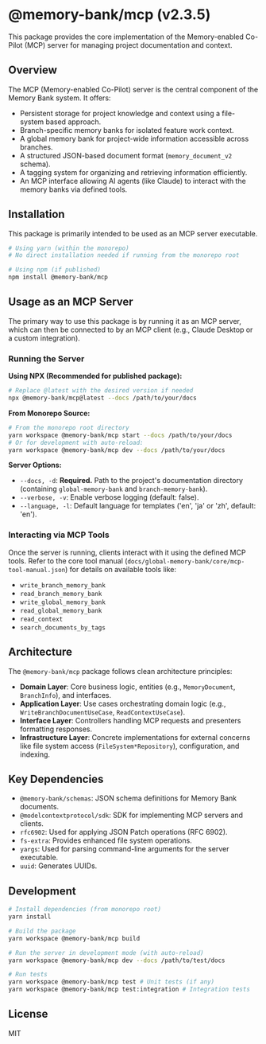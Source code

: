 # @memory-bank/mcp (v2.3.5)

This package provides the core implementation of the Memory-enabled Co-Pilot (MCP) server for managing project documentation and context.

## Overview

The MCP (Memory-enabled Co-Pilot) server is the central component of the Memory Bank system. It offers:

- Persistent storage for project knowledge and context using a file-system based approach.
- Branch-specific memory banks for isolated feature work context.
- A global memory bank for project-wide information accessible across branches.
- A structured JSON-based document format (`memory_document_v2` schema).
- A tagging system for organizing and retrieving information efficiently.
- An MCP interface allowing AI agents (like Claude) to interact with the memory banks via defined tools.

## Installation

This package is primarily intended to be used as an MCP server executable.

```bash
# Using yarn (within the monorepo)
# No direct installation needed if running from the monorepo root

# Using npm (if published)
npm install @memory-bank/mcp
```

## Usage as an MCP Server

The primary way to use this package is by running it as an MCP server, which can then be connected to by an MCP client (e.g., Claude Desktop or a custom integration).

### Running the Server

**Using NPX (Recommended for published package):**

```bash
# Replace @latest with the desired version if needed
npx @memory-bank/mcp@latest --docs /path/to/your/docs
```

**From Monorepo Source:**

```bash
# From the monorepo root directory
yarn workspace @memory-bank/mcp start --docs /path/to/your/docs
# Or for development with auto-reload:
yarn workspace @memory-bank/mcp dev --docs /path/to/your/docs
```

**Server Options:**

- `--docs, -d`: **Required.** Path to the project's documentation directory (containing `global-memory-bank` and `branch-memory-bank`).
- `--verbose, -v`: Enable verbose logging (default: false).
- `--language, -l`: Default language for templates ('en', 'ja' or 'zh', default: 'en').

### Interacting via MCP Tools

Once the server is running, clients interact with it using the defined MCP tools. Refer to the core tool manual (`docs/global-memory-bank/core/mcp-tool-manual.json`) for details on available tools like:

- `write_branch_memory_bank`
- `read_branch_memory_bank`
- `write_global_memory_bank`
- `read_global_memory_bank`
- `read_context`
- `search_documents_by_tags`

## Architecture

The `@memory-bank/mcp` package follows clean architecture principles:

- **Domain Layer**: Core business logic, entities (e.g., `MemoryDocument`, `BranchInfo`), and interfaces.
- **Application Layer**: Use cases orchestrating domain logic (e.g., `WriteBranchDocumentUseCase`, `ReadContextUseCase`).
- **Interface Layer**: Controllers handling MCP requests and presenters formatting responses.
- **Infrastructure Layer**: Concrete implementations for external concerns like file system access (`FileSystem*Repository`), configuration, and indexing.

## Key Dependencies

- `@memory-bank/schemas`: JSON schema definitions for Memory Bank documents.
- `@modelcontextprotocol/sdk`: SDK for implementing MCP servers and clients.
- `rfc6902`: Used for applying JSON Patch operations (RFC 6902).
- `fs-extra`: Provides enhanced file system operations.
- `yargs`: Used for parsing command-line arguments for the server executable.
- `uuid`: Generates UUIDs.

## Development

```bash
# Install dependencies (from monorepo root)
yarn install

# Build the package
yarn workspace @memory-bank/mcp build

# Run the server in development mode (with auto-reload)
yarn workspace @memory-bank/mcp dev --docs /path/to/test/docs

# Run tests
yarn workspace @memory-bank/mcp test # Unit tests (if any)
yarn workspace @memory-bank/mcp test:integration # Integration tests
```

## License

MIT
